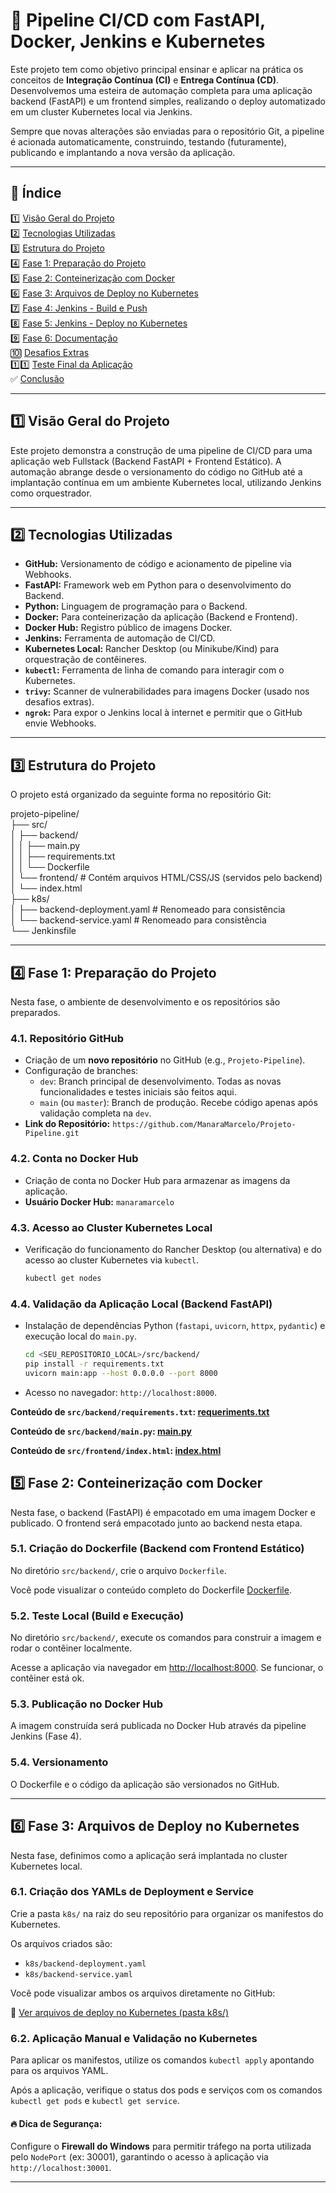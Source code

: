 # 🚀 Pipeline CI/CD com FastAPI, Docker, Jenkins e Kubernetes

Este projeto tem como objetivo principal ensinar e aplicar na prática os conceitos de **Integração Contínua (CI)** e **Entrega Contínua (CD)**. Desenvolvemos uma esteira de automação completa para uma aplicação backend (FastAPI) e um frontend simples, realizando o deploy automatizado em um cluster Kubernetes local via Jenkins.

Sempre que novas alterações são enviadas para o repositório Git, a pipeline é acionada automaticamente, construindo, testando (futuramente), publicando e implantando a nova versão da aplicação.

---

## 📌 Índice
1️⃣ [Visão Geral do Projeto](#1️⃣-visão-geral-do-projeto)  
2️⃣ [Tecnologias Utilizadas](#2️⃣-tecnologias-utilizadas)  
3️⃣ [Estrutura do Projeto](#3️⃣-estrutura-do-projeto)  
4️⃣ [Fase 1: Preparação do Projeto](#4️⃣-fase-1-preparação-do-projeto)  
5️⃣ [Fase 2: Conteinerização com Docker](#5️⃣-fase-2-conteinerização-com-docker)  
6️⃣ [Fase 3: Arquivos de Deploy no Kubernetes](#6️⃣-fase-3-arquivos-de-deploy-no-kubernetes)  
7️⃣ [Fase 4: Jenkins - Build e Push](#7️⃣-fase-4-jenkins---build-e-push)  
8️⃣ [Fase 5: Jenkins - Deploy no Kubernetes](#8️⃣-fase-5-jenkins---deploy-no-kubernetes)  
9️⃣ [Fase 6: Documentação](#9️⃣-fase-6-documentação)  
🔟 [Desafios Extras](#🔟-desafios-extras)  
1️⃣1️⃣ [Teste Final da Aplicação](#1️⃣1️⃣-teste-final-da-aplicação)  
✅ [Conclusão](#✅-conclusão)  

---

## 1️⃣ Visão Geral do Projeto
Este projeto demonstra a construção de uma pipeline de CI/CD para uma aplicação web Fullstack (Backend FastAPI + Frontend Estático). A automação abrange desde o versionamento do código no GitHub até a implantação contínua em um ambiente Kubernetes local, utilizando Jenkins como orquestrador.

---

## 2️⃣ Tecnologias Utilizadas
* **GitHub:** Versionamento de código e acionamento de pipeline via Webhooks.
* **FastAPI:** Framework web em Python para o desenvolvimento do Backend.
* **Python:** Linguagem de programação para o Backend.
* **Docker:** Para conteinerização da aplicação (Backend e Frontend).
* **Docker Hub:** Registro público de imagens Docker.
* **Jenkins:** Ferramenta de automação de CI/CD.
* **Kubernetes Local:** Rancher Desktop (ou Minikube/Kind) para orquestração de contêineres.
* **`kubectl`:** Ferramenta de linha de comando para interagir com o Kubernetes.
* **`trivy`:** Scanner de vulnerabilidades para imagens Docker (usado nos desafios extras).
* **`ngrok`:** Para expor o Jenkins local à internet e permitir que o GitHub envie Webhooks.

---

## 3️⃣ Estrutura do Projeto
O projeto está organizado da seguinte forma no repositório Git:

projeto-pipeline/  
├── src/  
│   ├── backend/  
│   │   ├── main.py  
│   │   ├── requirements.txt  
│   │   └── Dockerfile  
│   └── frontend/ # Contém arquivos HTML/CSS/JS (servidos pelo backend)  
│       └── index.html  
├── k8s/  
│   ├── backend-deployment.yaml # Renomeado para consistência  
│   └── backend-service.yaml    # Renomeado para consistência  
└── Jenkinsfile  

---

## 4️⃣ Fase 1: Preparação do Projeto
Nesta fase, o ambiente de desenvolvimento e os repositórios são preparados.

### 4.1. Repositório GitHub
* Criação de um **novo repositório** no GitHub (e.g., `Projeto-Pipeline`).
* Configuração de branches:
    * `dev`: Branch principal de desenvolvimento. Todas as novas funcionalidades e testes iniciais são feitos aqui.
    * `main` (ou `master`): Branch de produção. Recebe código apenas após validação completa na `dev`.
* **Link do Repositório:** `https://github.com/ManaraMarcelo/Projeto-Pipeline.git`

### 4.2. Conta no Docker Hub
* Criação de conta no Docker Hub para armazenar as imagens da aplicação.
* **Usuário Docker Hub:** `manaramarcelo`

### 4.3. Acesso ao Cluster Kubernetes Local
* Verificação do funcionamento do Rancher Desktop (ou alternativa) e do acesso ao cluster Kubernetes via `kubectl`.
    ```bash
    kubectl get nodes
    ```

### 4.4. Validação da Aplicação Local (Backend FastAPI)
* Instalação de dependências Python (`fastapi`, `uvicorn`, `httpx`, `pydantic`) e execução local do `main.py`.
    ```bash
    cd <SEU_REPOSITORIO_LOCAL>/src/backend/
    pip install -r requirements.txt
    uvicorn main:app --host 0.0.0.0 --port 8000
    ```
* Acesso no navegador: `http://localhost:8000`.

**Conteúdo de `src/backend/requirements.txt`: [requeriments.txt](https://github.com/ManaraMarcelo/Projeto-Pipeline/blob/main/src/requirements.txt)**

**Conteúdo de `src/backend/main.py`: [main.py](https://github.com/ManaraMarcelo/Projeto-Pipeline/blob/main/src/main.py)**

**Conteúdo de `src/frontend/index.html`: [index.html](https://github.com/ManaraMarcelo/Projeto-Pipeline/blob/main/src/frontend/index.html)**

## 5️⃣ Fase 2: Conteinerização com Docker

Nesta fase, o backend (FastAPI) é empacotado em uma imagem Docker e publicado. O frontend será empacotado junto ao backend nesta etapa.

### 5.1. Criação do Dockerfile (Backend com Frontend Estático)

No diretório `src/backend/`, crie o arquivo `Dockerfile`.

Você pode visualizar o conteúdo completo do Dockerfile [Dockerfile](https://github.com/ManaraMarcelo/Projeto-Pipeline/blob/main/src/Dockerfile).

### 5.2. Teste Local (Build e Execução)

No diretório `src/backend/`, execute os comandos para construir a imagem e rodar o contêiner localmente.

Acesse a aplicação via navegador em [http://localhost:8000](http://localhost:8000). Se funcionar, o contêiner está ok.

### 5.3. Publicação no Docker Hub

A imagem construída será publicada no Docker Hub através da pipeline Jenkins (Fase 4).

### 5.4. Versionamento

O Dockerfile e o código da aplicação são versionados no GitHub.

---

## 6️⃣ Fase 3: Arquivos de Deploy no Kubernetes

Nesta fase, definimos como a aplicação será implantada no cluster Kubernetes local.

### 6.1. Criação dos YAMLs de Deployment e Service

Crie a pasta `k8s/` na raiz do seu repositório para organizar os manifestos do Kubernetes.

Os arquivos criados são:

- `k8s/backend-deployment.yaml`
- `k8s/backend-service.yaml`

Você pode visualizar ambos os arquivos diretamente no GitHub:

📁 [Ver arquivos de deploy no Kubernetes (pasta k8s/)](https://github.com/ManaraMarcelo/Projeto-Pipeline/tree/main/k8s)

### 6.2. Aplicação Manual e Validação no Kubernetes

Para aplicar os manifestos, utilize os comandos `kubectl apply` apontando para os arquivos YAML.

Após a aplicação, verifique o status dos pods e serviços com os comandos `kubectl get pods` e `kubectl get service`.

#### 🔥 Dica de Segurança: 

Configure o **Firewall do Windows** para permitir tráfego na porta utilizada pelo `NodePort` (ex: 30001), garantindo o acesso à aplicação via `http://localhost:30001`.

---


